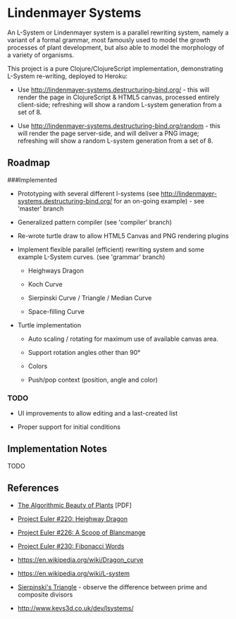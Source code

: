 Lindenmayer Systems
===================

An L-System or Lindenmayer system is a parallel rewriting system, namely a
variant of a formal grammar, most famously used to model the growth 
processes of plant development, but also able to model the morphology of
a variety of organisms.

This project is a pure Clojure/ClojureScript implementation, demonstrating L-System 
re-writing, deployed to Heroku: 

* Use http://lindenmayer-systems.destructuring-bind.org/ - 
  this will render the page in ClojureScript & HTML5 canvas, processed entirely 
  client-side; refreshing will show a random L-system generation from a set of 8.

* Use http://lindenmayer-systems.destructuring-bind.org/random - 
  this will render the page server-side, and will deliver a PNG image; 
  refreshing will show a random L-system generation from a set of 8.

Roadmap
-------

###Implemented

* Prototyping with several different l-systems (see 
  http://lindenmayer-systems.destructuring-bind.org/ for an 
  on-going example) - see 'master' branch

* Generalized pattern compiler (see 'compiler' branch)

* Re-wrote turtle draw to allow HTML5 Canvas and PNG rendering plugins

* Implement flexible parallel (efficient) rewriting system and some example
  L-System curves. (see 'grammar' branch)

    - Heighways Dragon

    - Koch Curve

    - Sierpinski Curve / Triangle / Median Curve

    - Space-filling Curve

* Turtle implementation

    - Auto scaling / rotating for maximum use of available canvas area. 
    
    - Support rotation angles other than 90°

    - Colors

    - Push/pop context (position, angle and color)

### TODO

* UI improvements to allow editing and a last-created list

* Proper support for initial conditions

Implementation Notes
--------------------
TODO

References
----------
* [The Algorithmic Beauty of Plants](http://algorithmicbotany.org/papers/abop/abop.pdf) [PDF]

* [Project Euler #220: Heighway Dragon](http://projecteuler.net/problem=220)

* [Project Euler #226: A Scoop of Blancmange](http://projecteuler.net/problem=226)

* [Project Euler #230: Fibonacci Words](http://projecteuler.net/problem=230)

* https://en.wikipedia.org/wiki/Dragon_curve

* https://en.wikipedia.org/wiki/L-system

* [Sierpinski's Triangle](http://webrot.destructuring-bind.org/sierpinski?divisor=2) - observe the difference between prime and composite divisors

* http://www.kevs3d.co.uk/dev/lsystems/
